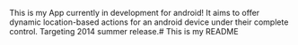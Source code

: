 This is my App currently in development for android! It aims to offer dynamic location-based actions for an android device
under their complete control. Targeting 2014 summer release.# This is my README
